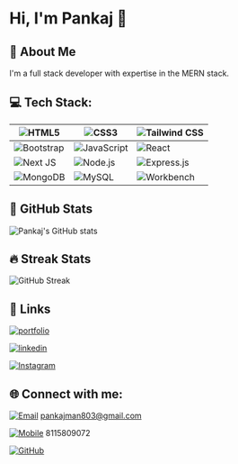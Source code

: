 # Hi, I'm Pankaj 👋



## 🚀 About Me
I'm a full stack developer with expertise in the MERN stack.


## 💻 Tech Stack:

| ![HTML5](https://img.shields.io/badge/html5-%23E34F26.svg?style=for-the-badge&logo=html5&logoColor=white) | ![CSS3](https://img.shields.io/badge/css3-%231572B6.svg?style=for-the-badge&logo=css3&logoColor=white) | ![Tailwind CSS](https://img.shields.io/badge/tailwindcss-%2338B2AC.svg?style=for-the-badge&logo=tailwind-css&logoColor=white) |
| --- | --- | --- |
| ![Bootstrap](https://img.shields.io/badge/bootstrap-%23563D7C.svg?style=for-the-badge&logo=bootstrap&logoColor=white) | ![JavaScript](https://img.shields.io/badge/javascript-%23323330.svg?style=for-the-badge&logo=javascript&logoColor=%23F7DF1E) | ![React](https://img.shields.io/badge/react-%2320232a.svg?style=for-the-badge&logo=react&logoColor=%2361DAFB) |
| ![Next JS](https://img.shields.io/badge/Next-black?style=for-the-badge&logo=next.js&logoColor=white) | ![Node.js](https://img.shields.io/badge/node.js-6DA55F?style=for-the-badge&logo=node.js&logoColor=white) | ![Express.js](https://img.shields.io/badge/express.js-%23404d59.svg?style=for-the-badge&logo=express&logoColor=%2361DAFB) |
| ![MongoDB](https://img.shields.io/badge/mongodb-%2347A248.svg?style=for-the-badge&logo=mongodb&logoColor=white) | ![MySQL](https://img.shields.io/badge/mysql-%2300f.svg?style=for-the-badge&logo=mysql&logoColor=white) | ![Workbench](https://img.shields.io/badge/mysql_workbench-%2300f.svg?style=for-the-badge&logo=mysql&logoColor=white) |



## 🌟 GitHub Stats
![Pankaj's GitHub stats](https://github-readme-stats.vercel.app/api?username=Pankajkumar34&show_icons=true&theme=radical)



## 🔥 Streak Stats
![GitHub Streak](https://github-readme-streak-stats.herokuapp.com/?user=Pankajkumar34&theme=dark)



## 🔗 Links
[![portfolio](https://img.shields.io/badge/my_portfolio-000?style=for-the-badge&logo=ko-fi&logoColor=white)](https://pankajportfolio22.vercel.app/)

[![linkedin](https://img.shields.io/badge/linkedin-0A66C2?style=for-the-badge&logo=linkedin&logoColor=white)](https://www.linkedin.com/in/pankaj-kushwaha-16171326a/)

[![Instagram](https://img.shields.io/badge/Instagram-833AB4?style=for-the-badge&logo=Instagram&logoColor=white)](https://www.linkedin.com/in/pankaj-kushwaha-16171326a/)

## 🌐 Connect with me:


[![Email](https://img.shields.io/badge/Email-D14836?style=for-the-badge&logo=gmail&logoColor=white)]( pankajman803@gmail.com)
 pankajman803@gmail.com

[![Mobile](https://img.shields.io/badge/Mobile-25D366?style=for-the-badge&logo=whatsapp&logoColor=white)](tel:+8115809072) 8115809072


[![GitHub](https://img.shields.io/badge/GitHub-181717?style=for-the-badge&logo=github&logoColor=white)](https://github.com/Pankajkumar34)


